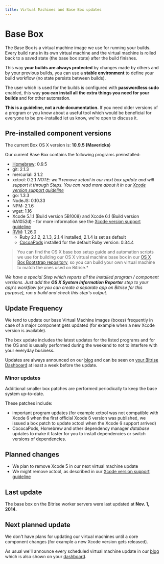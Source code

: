 ```yaml
---
title: Virtual Machines and Base Box updates
---
```


# Base Box

The Base Box is a virtual machine image we use for running your builds.
Every build runs in its own virtual machine and the virtual machine is
rolled back to a saved state (the base box state) after the build finishes.

This way **your builds are always protected** by changes made by others and
by your previous builds, you can use a **stable environment** to
define your build workflow (no state persists between builds).

The user which is used for the builds is configured with **passwordless sudo** enabled,
this way **you can install all the extra things you need for your builds**
and for other automation.

**This is a guideline, not a rule documentation.**
If you need older versions of a program or you know about a useful tool
which would be beneficial for everyone to be pre-installed let us know,
we're open to discuss it.


## Pre-installed component versions

The current Box OS X version is: **10.9.5 (Mavericks)**

Our current Base Box contains the following programs preinstalled:

* [Homebrew](http://brew.sh/): 0.9.5
* git: 2.1.3
* mercurial: 3.1.2
* xctool: 0.2.1 *NOTE: we'll remove xctool in our next box update and will support it through Steps. You can read more about it in our [Xcode version support guideline](/docs/xcode-version-support.html)*
* go: 1.3.3
* NodeJS: 0.10.33
* NPM: 2.1.6
* wget: 1.16
* Xcode 5.1.1 (Build version 5B1008) and Xcode 6.1 (Build version 6A1052d) - for more information see the [Xcode version support guideline](/docs/xcode-version-support.html)
* [RVM](http://rvm.io/): 1.26.0
  * Ruby 2.1.2, 2.1.3, 2.1.4 installed, 2.1.4 is set as default
  * [CocoaPods](http://cocoapods.org/) installed for the default Ruby version: 0.34.4
  
> You can find the OS X base box setup guide and automation scripts
> we use for building our OS X virtual machine base box
> in our [OS X Box Bootstrap repository](https://github.com/bitrise-io/osx-box-bootstrap),
> so you can build your own virtual machine to match the ones used on Bitrise.*
  
*We have a special Step which reports all the installed program / component versions.
Just add the **OS X System Information Reporter** step
to your app's workflow (or you can create a separate app on Bitrise
for this purpose), run a build and check this step's output.*


## Update Frequency

We tend to update our base Virtual Machine images (boxes) frequently
in case of a major component gets updated (for example when
a new Xcode version is available).

The box update includes the latest updates for the listed programs and for the OS
and is usually performed during the weekend to not to interfere
with your everyday business.

Updates are always announced on our [blog](http://blog.bitrise.io/)
and can be seen on [your Bitrise Dashboard](http://www.bitrise.io/dashboard)
at least a week before the update.


### Minor updates

Additional smaller box patches are performed periodically to
keep the base system up-to-date.

These patches include:

* important program updates (for example xctool was not compatible with
  Xcode 6 when the first official Xcode 6 version was published,
  we issued a box patch to update xctool when the Xcode 6 support arrived)
* CococaPods, Homebrew and other dependency manager *database* updates
  to make it faster for you to install dependencies or switch versions
  of dependencies.


## Planned changes

* We plan to remove Xcode 5 in our next virtual machine update
* We might remove xctool, as described in our [Xcode version support guideline](/docs/xcode-version-support.html)


## Last update

The base box on the Bitrise worker servers were last
updated at **Nov. 1, 2014**.


## Next planned update

We don't have plans for updating our virtual machines until
a core component changes (for example a new Xcode version gets released).

As usual we'll announce every scheduled virtual machine update
in our [blog](http://blog.bitrise.io/) which is also
shown on your [dashboard](http://www.bitrise.io/dashboard).
